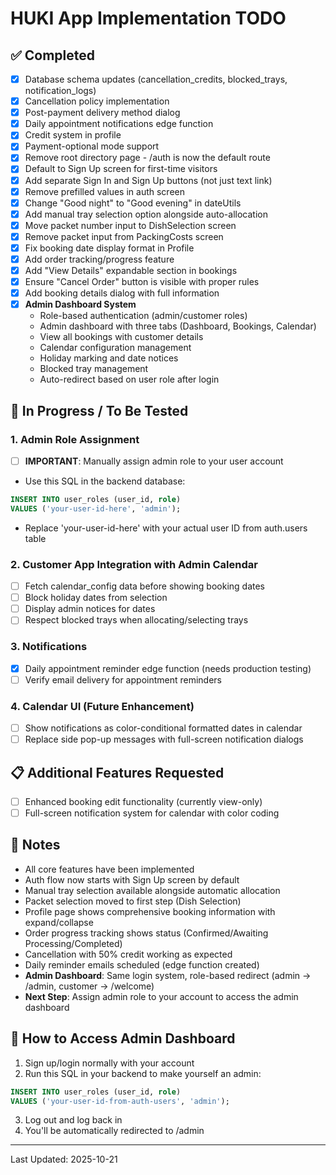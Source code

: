 # HUKI App Implementation TODO

## ✅ Completed
- [x] Database schema updates (cancellation_credits, blocked_trays, notification_logs)
- [x] Cancellation policy implementation
- [x] Post-payment delivery method dialog
- [x] Daily appointment notifications edge function
- [x] Credit system in profile
- [x] Payment-optional mode support
- [x] Remove root directory page - /auth is now the default route
- [x] Default to Sign Up screen for first-time visitors
- [x] Add separate Sign In and Sign Up buttons (not just text link)
- [x] Remove prefilled values in auth screen
- [x] Change "Good night" to "Good evening" in dateUtils
- [x] Add manual tray selection option alongside auto-allocation
- [x] Move packet number input to DishSelection screen
- [x] Remove packet input from PackingCosts screen
- [x] Fix booking date display format in Profile
- [x] Add order tracking/progress feature
- [x] Add "View Details" expandable section in bookings
- [x] Ensure "Cancel Order" button is visible with proper rules
- [x] Add booking details dialog with full information
- [x] **Admin Dashboard System**
  - Role-based authentication (admin/customer roles)
  - Admin dashboard with three tabs (Dashboard, Bookings, Calendar)
  - View all bookings with customer details
  - Calendar configuration management
  - Holiday marking and date notices
  - Blocked tray management
  - Auto-redirect based on user role after login

## 🔄 In Progress / To Be Tested

### 1. Admin Role Assignment
- [ ] **IMPORTANT**: Manually assign admin role to your user account
- Use this SQL in the backend database:
```sql
INSERT INTO user_roles (user_id, role) 
VALUES ('your-user-id-here', 'admin');
```
- Replace 'your-user-id-here' with your actual user ID from auth.users table

### 2. Customer App Integration with Admin Calendar
- [ ] Fetch calendar_config data before showing booking dates
- [ ] Block holiday dates from selection
- [ ] Display admin notices for dates
- [ ] Respect blocked trays when allocating/selecting trays

### 3. Notifications
- [x] Daily appointment reminder edge function (needs production testing)
- [ ] Verify email delivery for appointment reminders

### 4. Calendar UI (Future Enhancement)
- [ ] Show notifications as color-conditional formatted dates in calendar
- [ ] Replace side pop-up messages with full-screen notification dialogs

## 📋 Additional Features Requested
- [ ] Enhanced booking edit functionality (currently view-only)
- [ ] Full-screen notification system for calendar with color coding

## 📝 Notes
- All core features have been implemented
- Auth flow now starts with Sign Up screen by default
- Manual tray selection available alongside automatic allocation
- Packet selection moved to first step (Dish Selection)
- Profile page shows comprehensive booking information with expand/collapse
- Order progress tracking shows status (Confirmed/Awaiting Processing/Completed)
- Cancellation with 50% credit working as expected
- Daily reminder emails scheduled (edge function created)
- **Admin Dashboard**: Same login system, role-based redirect (admin → /admin, customer → /welcome)
- **Next Step**: Assign admin role to your account to access the admin dashboard

## 🔐 How to Access Admin Dashboard
1. Sign up/login normally with your account
2. Run this SQL in your backend to make yourself an admin:
```sql
INSERT INTO user_roles (user_id, role) 
VALUES ('your-user-id-from-auth-users', 'admin');
```
3. Log out and log back in
4. You'll be automatically redirected to /admin

---
Last Updated: 2025-10-21

